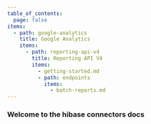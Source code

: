 ```yaml
---
table_of_contents:
  page: false
items:
  - path: google-analytics
    title: Google Analytics
    items:
      - path: reporting-api-v4
        title: Reporting API V4
        items:
          - getting-started.md
          - path: endpoints
            items:
              - batch-reports.md
---
```


### Welcome to the hibase connectors docs